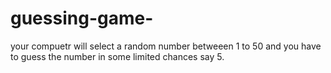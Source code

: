 # guessing-game-

your compuetr will select a random number betweeen 1 to 50 and you have to guess the number in some limited chances say 5.
